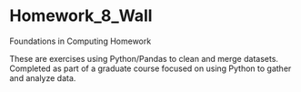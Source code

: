 # Homework_8_Wall
Foundations in Computing Homework

These are exercises using Python/Pandas to clean and merge datasets. Completed as part of a graduate course focused on using Python to gather and analyze data.
